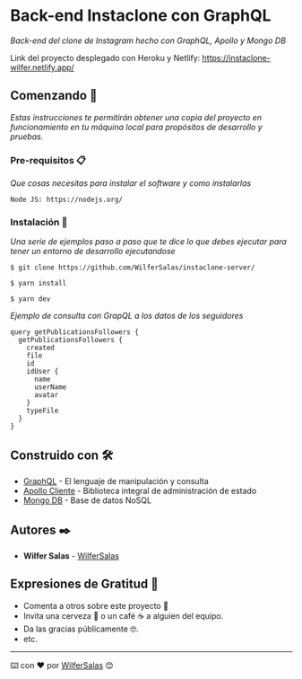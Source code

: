 # Back-end Instaclone con GraphQL

_Back-end del clone de Instagram hecho con GraphQL, Apollo y Mongo DB_

Link del proyecto desplegado con Heroku y Netlify: https://instaclone-wilfer.netlify.app/

## Comenzando 🚀

_Estas instrucciones te permitirán obtener una copia del proyecto en funcionamiento en tu máquina local para propósitos de desarrollo y pruebas._

### Pre-requisitos 📋

_Que cosas necesitas para instalar el software y como instalarlas_

```
Node JS: https://nodejs.org/
```

### Instalación 🔧

_Una serie de ejemplos paso a paso que te dice lo que debes ejecutar para tener un entorno de desarrollo ejecutandose_

```
$ git clone https://github.com/WilferSalas/instaclone-server/
```

```
$ yarn install
```

```
$ yarn dev
```

_Ejemplo de consulta con GrapQL a los datos de los seguidores_

```
query getPublicationsFollowers {
  getPublicationsFollowers {
    created
    file
    id
    idUser {
      name
      userName
      avatar
    }
    typeFile
  }
}
```

## Construido con 🛠️

* [GraphQL](https://graphql.org/) - El lenguaje de manipulación y consulta
* [Apollo Cliente](https://www.apollographql.com/) - Biblioteca integral de administración de estado 
* [Mongo DB](https://www.mongodb.com/) - Base de datos NoSQL

## Autores ✒️

* **Wilfer Salas** - [WilferSalas](https://github.com/WilferSalas)

## Expresiones de Gratitud 🎁

* Comenta a otros sobre este proyecto 📢
* Invita una cerveza 🍺 o un café ☕ a alguien del equipo. 
* Da las gracias públicamente 🤓.
* etc.



---
⌨️ con ❤️ por [WilferSalas](https://github.com/WilferSalas) 😊

